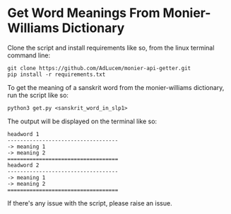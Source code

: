 # Get Word Meanings From Monier-Williams Dictionary

Clone the script and install requirements like so, from the linux terminal command line: 

```
git clone https://github.com/AdLucem/monier-api-getter.git 
pip install -r requirements.txt
```

To get the meaning of a sanskrit word from the monier-williams dictionary, run the script like so:

```
python3 get.py <sanskrit_word_in_slp1>
```

The output will be displayed on the terminal like so:

```
headword 1
-----------------------------------
-> meaning 1
-> meaning 2
===================================
headword 2
-----------------------------------
-> meaning 1
-> meaning 2
===================================
```

If there's any issue with the script, please raise an issue.

